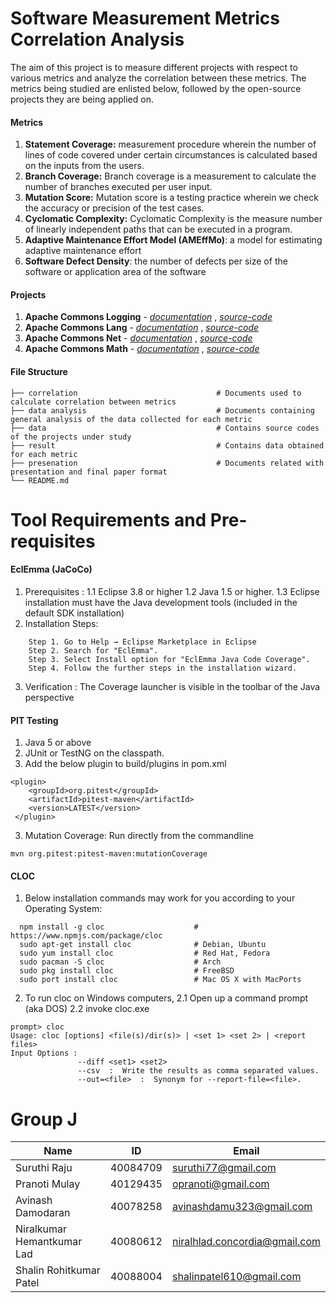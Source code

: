 # Software Measurement Metrics Correlation Analysis
The aim of this project is to measure different projects with respect to various metrics and analyze the correlation between these metrics. The metrics being studied are enlisted below, followed by the open-source projects they are being applied on.

#### Metrics
1. **Statement Coverage:** measurement procedure wherein the number of lines of code covered under certain circumstances is calculated based on the inputs from the users.
2. **Branch Coverage:** Branch coverage is a measurement to calculate the number of branches executed per user input.
3. **Mutation Score:** Mutation score is a testing practice wherein we check the accuracy or precision of the test cases.
4. **Cyclomatic Complexity:** Cyclomatic Complexity is the measure number of linearly independent paths that can be executed in a program.
5. **Adaptive Maintenance Effort Model (AMEffMo)**: a model for estimating adaptive maintenance effort
6. **Software Defect Density**: the number of defects per size of the software or application area of the software

#### Projects
1. **Apache Commons Logging** - [*documentation*](https://commons.apache.org/proper/commons-logging/) , [*source-code*](https://github.com/apache/commons-logging) 
2. **Apache Commons Lang** - [*documentation*](https://commons.apache.org/proper/commons-lang/) , [*source-code*](https://github.com/apache/commons-lang)
3. **Apache Commons Net** - [*documentation*](https://commons.apache.org/proper/commons-net/) , [*source-code*](https://github.com/apache/commons-net)
4. **Apache Commons Math** - [*documentation*](http://commons.apache.org/proper/commons-math/) , [*source-code*](https://github.com/apache/commons-math)

#### File Structure
    ├── correlation                               # Documents used to calculate correlation between metrics
    ├── data analysis                             # Documents containing general analysis of the data collected for each metric
    ├── data                                      # Contains source codes of the projects under study 
    ├── result                                    # Contains data obtained for each metric
    ├── presenation                               # Documents related with presentation and final paper format
    └── README.md

# Tool Requirements and Pre-requisites 
#### EclEmma (JaCoCo)
1. Prerequisites : 
    1.1 Eclipse 3.8 or higher
    1.2 Java 1.5 or higher. 
    1.3 Eclipse installation must have the Java development tools (included in the default SDK installation)
2. Installation Steps: 
```
    Step 1. Go to Help → Eclipse Marketplace in Eclipse
    Step 2. Search for "EclEmma".
    Step 3. Select Install option for "EclEmma Java Code Coverage".
    Step 4. Follow the further steps in the installation wizard.
```
3. Verification : The Coverage launcher is visible in the toolbar of the Java perspective

#### PIT Testing
1. Java 5 or above
2. JUnit or TestNG on the classpath.
3. Add the below plugin to build/plugins in pom.xml
```
<plugin>
    <groupId>org.pitest</groupId>
    <artifactId>pitest-maven</artifactId>
    <version>LATEST</version>
 </plugin>
 ```
 3.  Mutation Coverage: Run directly from the commandline
 ```
 mvn org.pitest:pitest-maven:mutationCoverage
```

#### CLOC
1. Below installation commands may work for you according to your Operating System:
```
  npm install -g cloc                    # https://www.npmjs.com/package/cloc
  sudo apt-get install cloc              # Debian, Ubuntu
  sudo yum install cloc                  # Red Hat, Fedora
  sudo pacman -S cloc                    # Arch
  sudo pkg install cloc                  # FreeBSD
  sudo port install cloc                 # Mac OS X with MacPorts
```  
2. To run cloc on Windows computers, 
    2.1 Open up a command prompt (aka DOS)
    2.2 invoke cloc.exe
```
prompt> cloc
Usage: cloc [options] <file(s)/dir(s)> | <set 1> <set 2> | <report files>
Input Options :
               --diff <set1> <set2>
               --csv  :  Write the results as comma separated values.
               --out=<file>  :  Synonym for --report-file=<file>.
```

# Group J
| Name                       | ID       | Email                         |
|----------------------------|----------|-------------------------------|
| Suruthi Raju               | 40084709 | suruthi77@gmail.com           |
| Pranoti Mulay              | 40129435 | opranoti@gmail.com            |
| Avinash Damodaran          | 40078258 | avinashdamu323@gmail.com      |
| Niralkumar Hemantkumar Lad | 40080612 | niralhlad.concordia@gmail.com |
| Shalin Rohitkumar Patel    | 40088004 | shalinpatel610@gmail.com      |
